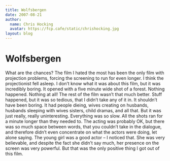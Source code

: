 ```yaml
---
title: Wolfsbergen
date: 2007-08-21
author:
  name: Chris Hocking
  avatar: https://fcp.cafe/static/chrishocking.jpg
layout: blog
---
```

# Wolfsbergen

What are the chances? The film I hated the most has been the only film with projection problems, forcing the screening to run for even longer. I think the projectionist fell asleep. I don’t know what it was about this film, but it was incredibly boring. It opened with a five minute wide shot of a forest. Nothing happened. Nothing at all! The rest of the film wasn’t that much better. Stuff happened, but it was so tedious, that I didn’t take any of it in. It shouldn’t have been boring. It had people dieing, wives creating on husbands, husbands sleeping with wives sisters, child dramas, and all that. But it was just really, really uninteresting. Everything was so slow. All the shots ran for a minute longer than they needed to. The acting was probably OK, but there was so much space between words, that you couldn’t take in the dialogue, and therefore didn’t even concentrate on what the actors were doing, let alone saying. The young girl was a good actor – I noticed that. She was very believable, and despite the fact she didn’t say much, her presence on the screen was very powerful. But that was the only positive thing I got out of this film.